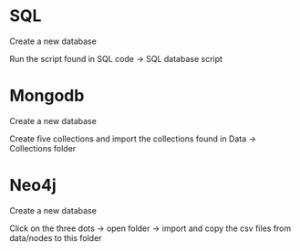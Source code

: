 # SQL

Create a new database

Run the script found in SQL code -> SQL database script

# Mongodb

Create a new database

Create five collections and import the collections found in Data -> Collections folder

# Neo4j

Create a new database

Click on the three dots -> open folder -> import and copy the csv files from data/nodes to this folder